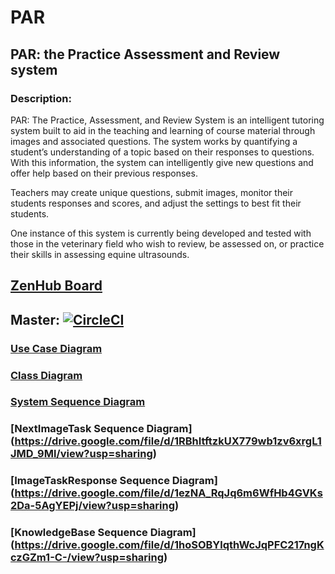 # PAR
## PAR: the Practice Assessment and Review system

### Description:

PAR: The Practice, Assessment, and Review System is an intelligent tutoring system built to aid in the teaching and learning of course material through images and associated questions. 
The system works by quantifying a student’s understanding of a topic based on their responses to questions. With this information, the system can intelligently give new questions and offer help based on their previous responses.

Teachers may create unique questions, submit images, monitor their students responses and scores, and adjust the settings to best fit their students.

One instance of this system is currently being developed and tested with those in the veterinary field who wish to review, be assessed on, or practice their skills in assessing equine ultrasounds.


## [ZenHub Board](https://app.zenhub.com/workspaces/par-5cf68a391437ff1e943f0c81/board?filterLogic=any&repos=190221376,191385989)

## Master: [![CircleCI](https://circleci.com/gh/tobydragon/PAR/tree/master.svg?style=svg)](https://circleci.com/gh/tobydragon/PAR/tree/master)

### [Use Case Diagram](https://drive.google.com/file/d/1_G7bq2_z3fQ1a7Jyr3C9ewXK3StfCI2W/view?usp=sharing)

### [Class Diagram](https://drive.google.com/file/d/1VdcpBtuRQkmUegNbxLKA2ve9hrQkaYYX/view?usp=sharing)

### [System Sequence Diagram](https://drive.google.com/file/d/1ZpLw_vbLu6KnSWsBCviQYmpIlEqpbHq-/view)

### [NextImageTask Sequence Diagram] (https://drive.google.com/file/d/1RBhItftzkUX779wb1zv6xrgL1JMD_9Ml/view?usp=sharing)

### [ImageTaskResponse Sequence Diagram] (https://drive.google.com/file/d/1ezNA_RqJq6m6WfHb4GVKs2Da-5AgYEPj/view?usp=sharing)

### [KnowledgeBase Sequence Diagram] (https://drive.google.com/file/d/1hoSOBYlqthWcJqPFC217ngKczGZm1-C-/view?usp=sharing)
